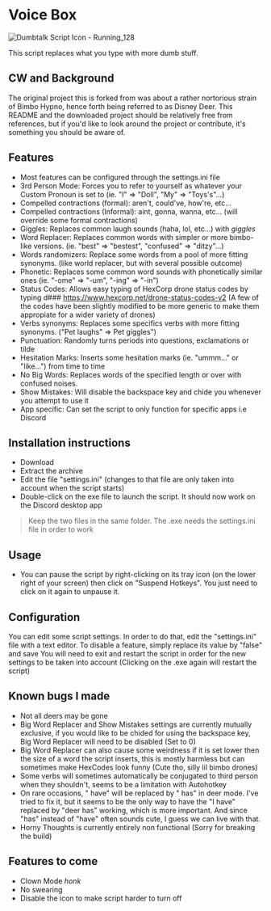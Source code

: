 # Voice Box
![Dumbtalk Script Icon - Running_128](https://user-images.githubusercontent.com/5974879/118271520-af706a80-b4c1-11eb-8d0a-18f69c791f4c.png)

This script replaces what you type with more dumb stuff.

## CW and Background
The original project this is forked from was about a rather nortorious strain of Bimbo Hypno, hence forth being referred to as Disney Deer. This README and the downloaded project should be relatively free from references, but if you'd like to look around the project or contribute, it's something you should be aware of.


## Features

- Most features can be configured through the settings.ini file
- 3rd Person Mode: Forces you to refer to yourself as whatever your Custom Pronoun is set to (ie. "I" => "Doll", "My" => "Toys's"...)
- Compelled contractions (formal): aren't, could've, how're, etc...
- Compelled contractions (Informal): aint, gonna, wanna, etc... (will override some formal contractions)
- Giggles: Replaces common laugh sounds (haha, lol, etc...) with *giggles*
- Word Replacer: Replaces common words with simpler or more bimbo-like versions. (ie. "best" => "bestest", "confused" => "ditzy"...)
- Words randomizers: Replace some words from a pool of more fitting synonyms. (like world replacer, but with several possible outcome)
- Phonetic: Replaces some common word sounds with phonetically similar ones (ie. "-ome" => "-um", "-ing" => "-in")
- Status Codes: Allows easy typing of HexCorp drone status codes by typing d### https://www.hexcorp.net/drone-status-codes-v2 (A few of the codes have been slightly modified to be more generic to make them appropiate for a wider variety of drones)
- Verbs synonyms: Replaces some specifics verbs with more fitting synonyms. ("Pet laughs" => Pet giggles")
- Punctuation: Randomly turns periods into questions, exclamations or tilde
- Hesitation Marks: Inserts some hesitation marks (ie. "ummm..." or "like...") from time to time
- No Big Words: Replaces words of the specified length or over with confused noises. 
- Show Mistakes: Will disable the backspace key and chide you whenever you attempt to use it
- App specific: Can set the script to only function for specific apps i.e Discord

## Installation instructions

- Download
- Extract the archive
- Edit the file "settings.ini" (changes to that file are only taken into account when the script starts)
- Double-click on the exe file to launch the script. It should now work on the Discord desktop app

> Keep the two files in the same folder. The .exe needs the settings.ini file in order to work

## Usage

- You can pause the script by right-clicking on its tray icon (on the lower right of your screen) then click on "Suspend Hotkeys". You just need to click on it again to unpause it.


## Configuration

You can edit some script settings. In order to do that, edit the "settings.ini" file with a text editor.
To disable a feature, simply replace its value by "false" and save
You will need to exit and restart the script in order for the new settings to be taken into account (Clicking on the .exe again will restart the script)

## Known bugs I made

- Not all deers may be gone
- Big Word Replacer and Show Mistakes settings are currently mutually exclusive, if you would like to be chided for using the backspace key, Big Word Replacer will need to be disabled (Set to 0)
- Big Word Replacer can also cause some weirdness if it is set lower then the size of a word the script inserts, this is mostly harmless but can sometimes make HexCodes look funny (Cute tho, silly lil bimbo drones) 
- Some verbs will sometimes automatically be conjugated to third person when they shouldn't, seems to be a limitation with Autohotkey
- On rare occasions, " have" will be replaced by " has" in deer mode. I've tried to fix it, but it seems to be the only way to have the "I have" replaced by "deer has" working, which is more important. And since "has" instead of "have" often sounds cute, I guess we can live with that.
- Horny Thoughts is currently entirely non functional (Sorry for breaking the build)

## Features to come
- Clown Mode *honk*
- No swearing
- Disable the icon to make script harder to turn off


